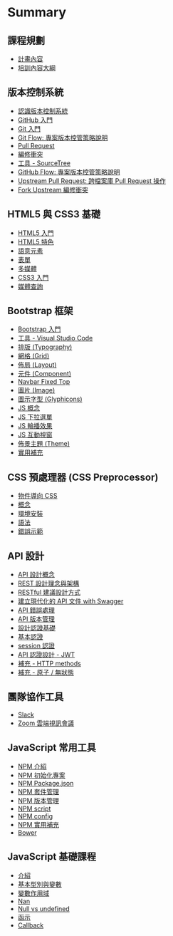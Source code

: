 # Summary

## 課程規劃

* [計畫內容](objective.md)
* [培訓內容大綱](outline.md)

## 版本控制系統

* [認識版本控制系統](vcs/README.md)
* [GitHub 入門](vcs/github/README.md)
* [Git 入門](vcs/git/README.md)
* [Git Flow: 專案版本控管策略說明](vcs/git/flow/README.md)
* [Pull Request](vcs/git/pull-request/README.md)
* [編修衝突](vcs/git/conflict/README.md)
* [工具 - SourceTree](tools/sourcetree/README.md)
* [GitHub Flow: 專案版本控管策略說明](vcs/git/githubflow/README.md)
* [Upstream Pull Request: 跨檔案庫 Pull Request 操作](vcs/git/upstream-pull-request/README.md)
* [Fork Upstream 編修衝突](vcs/git/fork-upstream-conflict/README.md)

## HTML5 與 CSS3 基礎

* [HTML5 入門](html5/README.md)
* [HTML5 特色](html5/characteristic/README.md)
* [語意元素](html5/semantic/README.md)
* [表單](html5/form/README.md)
* [多媒體](html5/media/README.md)
* [CSS3 入門](html5/css3/README.md)
* [媒體查詢](html5/mediaqueries/README.md)

## Bootstrap 框架

* [Bootstrap 入門](bootstrap/README.md)
* [工具 - Visual Studio Code](tools/vscode/README.md)
* [排版 (Typography)](bootstrap/typography/README.md)
* [網格 (Grid)](bootstrap/grid/README.md)
* [佈局 (Layout)](bootstrap/layout/README.md)
* [元件 (Component)](bootstrap/components/README.md)
* [Navbar Fixed Top](bootstrap/navbar-fixed-top/README.md)
* [圖片 (Image)](bootstrap/image/README.md)
* [圖示字型 (Glyphicons)](bootstrap/glyphicons/README.md)
* [JS 概念](bootstrap/js/README.md)
* [JS 下拉選單](bootstrap/js-dropdown/README.md)
* [JS 輪播效果](bootstrap/js-carousel/README.md)
* [JS 互動視窗](bootstrap/js-modal/README.md)
* [佈景主題 (Theme)](bootstrap/theme/README.md)
* [實用補充](bootstrap/tips/README.md)

<!--
* [JS 折疊與手風琴效果](bootstrap/js-collapse/README.md)
* [JS 頁籤](bootstrap/js-tab/README.md)
-->

## CSS 預處理器 (CSS Preprocessor)

* [物件導向 CSS](preprocessor/oocss/README.md)
* [概念](preprocessor/README.md)
* [環境安裝](preprocessor/install/README.md)
* [語法](preprocessor/syntax/README.md)
* [錯誤示範](preprocessor/not-good/README.md)

## API 設計

* [API 設計概念](api-design/README.md)
* [REST 設計理念與架構](api-design/rest/README.md)
* [RESTful 建議設計方式](api-design/restful/README.md)
* [建立現代化的 API 文件 with Swagger](api-design/document/README.md)
* [API 錯誤處理](api-design/error/README.md)
* [API 版本管理](api-design/version/README.md)
* [設計認證基礎](api-design/authentication/README.md)
* [基本認證](api-design/authentication/basic.md)
* [session 認證](api-design/authentication/session.md)
* [API 認證設計 - JWT](api-design/authentication/jwt.md)
* [補充 - HTTP methods](api-design/mise/http-methods.md)
* [補充 - 原子 / 無狀態](api-design/mise/README.md)

<!-- * [API 安全](api-design/security/README.md) -->

## 團隊協作工具

* [Slack](tools/slack/README.md)
* [Zoom 雲端視訊會議](tools/zoom/README.md)

## JavaScript 常用工具

* [NPM 介紹](js/tools/npm/README.md)
* [NPM 初始化專案](js/tools/npm/init.md)
* [NPM Package.json](js/tools/npm/package.md)
* [NPM 套件管理](js/tools/npm/install.md)
* [NPM 版本管理](js/tools/npm/version.md)
* [NPM script](js/tools/npm/script.md)
* [NPM config](js/tools/npm/config.md)
* [NPM 實用補充](js/tools/npm/mise.md)
* [Bower](js/tools/bower.md)

## JavaScript 基礎課程

* [介紹](js/foundation/README.md)
* [基本型別與變數](js/foundation/type-and-var.md)
* [變數作用域](js/foundation/var-scope.md)
* [Nan](js/foundation/nan.md)
* [Null vs undefined](js/foundation/null-and-undefined.md)
* [函示](js/foundation/function.md)
* [Callback](js/foundation/callback.md)

<!--
* [物件](js/foundation/object.md)
* [Promise](js/foundation/promise.md)
-->


<!--
* [XSS 攻擊](api-design/security/attack/xss.md)
* [DOS 攻擊](api-design/security/attack/dos.md)
* [CSRF 攻擊](api-design/security/attack/csrf.md)
* [SQL Injection](api-design/security/attack/sql-injection.md)
 -->

<!--
* [補充](api-design/mise/README.md)
* [GraphQL](api-design/graphql/README.md)
-->

